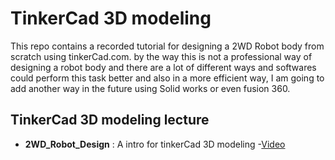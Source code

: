 # TinkerCad 3D modeling

This repo contains a recorded tutorial for designing a 2WD Robot body from scratch using tinkerCad.com. by the way this is not a professional way of designing a robot body and there are a lot of different ways and softwares could perform this task better and also in a more efficient way, I am going to add another way in the future using Solid works or even fusion 360.

## TinkerCad 3D modeling lecture 

- __2WD_Robot_Design__ : A intro for tinkerCad 3D modeling
  -[Video](https://drive.google.com/file/d/16Evz3_jZk3WfuBknIo72wnqTKyL1KsN-/view)

